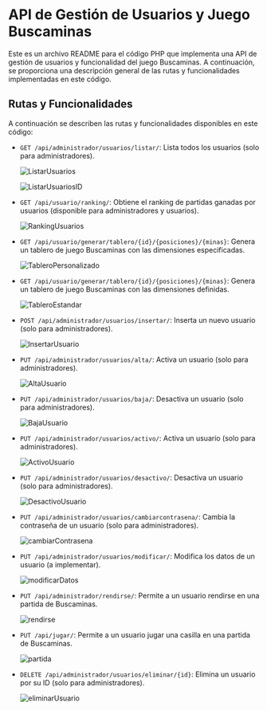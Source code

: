 
# API de Gestión de Usuarios y Juego Buscaminas

Este es un archivo README para el código PHP que implementa una API de gestión de usuarios y funcionalidad del juego Buscaminas. A continuación, se proporciona una descripción general de las rutas y funcionalidades implementadas en este código.

## Rutas y Funcionalidades

A continuación se describen las rutas y funcionalidades disponibles en este código:

- `GET /api/administrador/usuarios/listar/`: Lista todos los usuarios (solo para administradores).

  ![ListarUsuarios](https://github.com/mgarciad34/DWES_Desafio1/blob/main/images/ListarUsuarios.png)

  ![ListarUsuariosID](https://github.com/mgarciad34/DWES_Desafio1/blob/main/images/ListarUsuariosID.png)

- `GET /api/usuario/ranking/`: Obtiene el ranking de partidas ganadas por usuarios (disponible para administradores y usuarios).

  ![RankingUsuarios](https://github.com/mgarciad34/DWES_Desafio1/blob/main/images/Ranking.png)

- `GET /api/usuario/generar/tablero/{id}/{posiciones}/{minas}`: Genera un tablero de juego Buscaminas con las dimensiones especificadas.

  ![TableroPersonalizado](https://github.com/mgarciad34/DWES_Desafio1/blob/main/images/tableroPersonalizado.png)

- `GET /api/usuario/generar/tablero/{id}/{posiciones}/{minas}`: Genera un tablero de juego Buscaminas con las dimensiones definidas.

  ![TableroEstandar](https://github.com/mgarciad34/DWES_Desafio1/blob/main/images/tableroEstandar.png)

- `POST /api/administrador/usuarios/insertar/`: Inserta un nuevo usuario (solo para administradores).

  ![InsertarUsuario](https://github.com/mgarciad34/DWES_Desafio1/blob/main/images/insertarUsuario.png)

- `PUT /api/administrador/usuarios/alta/`: Activa un usuario (solo para administradores).

  ![AltaUsuario](https://github.com/mgarciad34/DWES_Desafio1/blob/main/images/altaUsuario.png)

- `PUT /api/administrador/usuarios/baja/`: Desactiva un usuario (solo para administradores).

  ![BajaUsuario](https://github.com/mgarciad34/DWES_Desafio1/blob/main/images/bajaUsuario.png)

- `PUT /api/administrador/usuarios/activo/`: Activa un usuario (solo para administradores).

  ![ActivoUsuario](https://github.com/mgarciad34/DWES_Desafio1/blob/main/images/activoUsuario.png)

- `PUT /api/administrador/usuarios/desactivo/`: Desactiva un usuario (solo para administradores).

  ![DesactivoUsuario](https://github.com/mgarciad34/DWES_Desafio1/blob/main/images/desactivoUsuario.png)

- `PUT /api/administrador/usuarios/cambiarcontrasena/`: Cambia la contraseña de un usuario (solo para administradores).

  ![cambiarContrasena](https://github.com/mgarciad34/DWES_Desafio1/blob/main/images/cambiarContrasena.png)

- `PUT /api/administrador/usuarios/modificar/`: Modifica los datos de un usuario (a implementar).

  ![modificarDatos](https://github.com/mgarciad34/DWES_Desafio1/blob/main/images/modificarUsuario.png)

- `PUT /api/administrador/rendirse/`: Permite a un usuario rendirse en una partida de Buscaminas.

  ![rendirse](https://github.com/mgarciad34/DWES_Desafio1/blob/main/images/rendirse.png)

- `PUT /api/jugar/`: Permite a un usuario jugar una casilla en una partida de Buscaminas.

  ![partida](https://github.com/mgarciad34/DWES_Desafio1/blob/main/images/partida.png)

- `DELETE /api/administrador/usuarios/eliminar/{id}`: Elimina un usuario por su ID (solo para administradores).

  ![eliminarUsuario](https://github.com/mgarciad34/DWES_Desafio1/blob/main/images/eliminarUsuario.png)